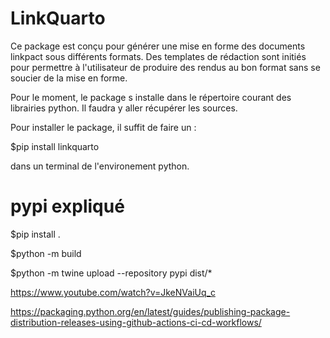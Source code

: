 # LinkQuarto


Ce package est conçu pour générer une mise en forme des documents linkpact sous différents formats.
Des templates de rédaction sont initiés pour permettre à l'utilisateur de produire des rendus 
au bon format sans se soucier de la mise en forme.

Pour le moment, le package s installe dans le répertoire courant des 
librairies python. Il faudra y aller récupérer les sources.

Pour installer le package, il suffit de faire un :

$pip install linkquarto 

dans un terminal de l'environement python.

# pypi expliqué
$pip install .

$python -m build

$python -m twine upload --repository pypi dist/*

https://www.youtube.com/watch?v=JkeNVaiUq_c

https://packaging.python.org/en/latest/guides/publishing-package-distribution-releases-using-github-actions-ci-cd-workflows/


